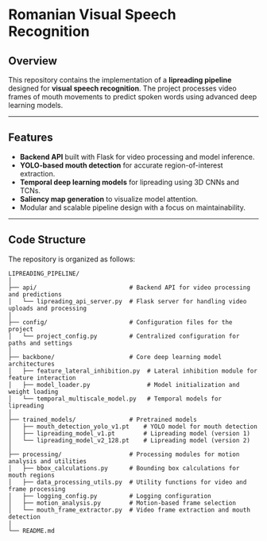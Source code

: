 # Romanian Visual Speech Recognition

## Overview
This repository contains the implementation of a **lipreading pipeline** designed for **visual speech recognition**. The project processes video frames of mouth movements to predict spoken words using advanced deep learning models.

---

## Features
- **Backend API** built with Flask for video processing and model inference.
- **YOLO-based mouth detection** for accurate region-of-interest extraction.
- **Temporal deep learning models** for lipreading using 3D CNNs and TCNs.
- **Saliency map generation** to visualize model attention.
- Modular and scalable pipeline design with a focus on maintainability.

---

## Code Structure
The repository is organized as follows:

```plaintext
LIPREADING_PIPELINE/
│
├── api/                          # Backend API for video processing and predictions
│   └── lipreading_api_server.py  # Flask server for handling video uploads and processing
│
├── config/                       # Configuration files for the project
│   └── project_config.py         # Centralized configuration for paths and settings
│
├── backbone/                     # Core deep learning model architectures
│   ├── feature_lateral_inhibition.py  # Lateral inhibition module for feature interaction
│   ├── model_loader.py                # Model initialization and weight loading
│   └── temporal_multiscale_model.py   # Temporal models for lipreading
│
├── trained_models/               # Pretrained models 
│   ├── mouth_detection_yolo_v1.pt    # YOLO model for mouth detection
│   ├── lipreading_model_v1.pt        # Lipreading model (version 1)
│   └── lipreading_model_v2_128.pt    # Lipreading model (version 2)
│
├── processing/                   # Processing modules for motion analysis and utilities
│   ├── bbox_calculations.py      # Bounding box calculations for mouth regions
│   ├── data_processing_utils.py  # Utility functions for video and frame processing
│   ├── logging_config.py         # Logging configuration
│   ├── motion_analysis.py        # Motion-based frame selection
│   └── mouth_frame_extractor.py  # Video frame extraction and mouth detection
│
└── README.md                     
